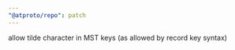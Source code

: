 ```yaml
---
"@atproto/repo": patch
---
```


allow tilde character in MST keys (as allowed by record key syntax)
